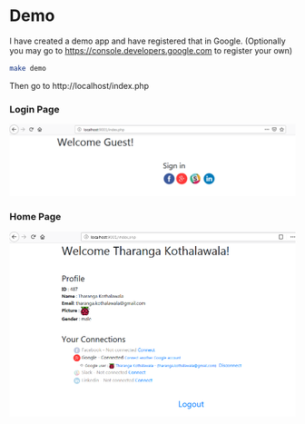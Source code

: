# Demo

I have created a demo app and have registered that in Google.
(Optionally you may go to https://console.developers.google.com to register your own)

```bash
make demo
```

Then go to http://localhost/index.php

### Login Page

![](images/demo_before_login.PNG?raw=true)

### Home Page

![](images/demo_after_login.PNG?raw=true)
